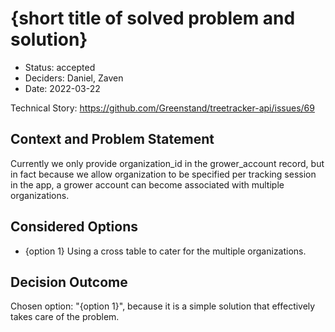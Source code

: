 # {short title of solved problem and solution}

- Status: accepted
- Deciders: Daniel, Zaven
- Date: 2022-03-22

Technical Story: https://github.com/Greenstand/treetracker-api/issues/69

## Context and Problem Statement

Currently we only provide organization_id in the grower_account record, but in fact because we allow organization to be specified per tracking session in the app, a grower account can become associated with multiple organizations.

## Considered Options

- {option 1} Using a cross table to cater for the multiple organizations.

## Decision Outcome

Chosen option: "{option 1}", because it is a simple solution that effectively takes care of the problem.
